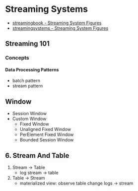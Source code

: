 # Streaming Systems

- [streamingbook - Streaming System Figures](http://www.streamingbook.net/fig)
- [streamingsystems - Streaming System Figures](http://streamingsystems.net/fig/)

## Streaming 101

### Concepts

#### Data Processing Patterns

- batch pattern
- stream pattern


## Window

- Session Window
- Custom Window
  - Fixed Window
  - Unaligned Fixed Window
  - PerElement Fixed Window
  - Bounded Session Window


## 6. Stream And Table

1. Stream -> Table
   - log stream -> table
2. Table -> Stream
   - materialized view: observe table change logs -> stream

